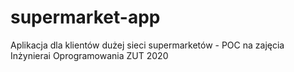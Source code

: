 # supermarket-app
Aplikacja dla klientów dużej sieci supermarketów - POC na zajęcia Inżynierai Oprogramowania ZUT 2020
